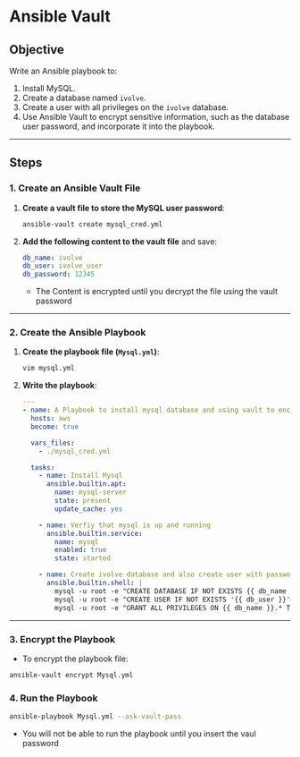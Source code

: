 # Ansible Vault  

## Objective  
Write an Ansible playbook to:  
1. Install MySQL.  
2. Create a database named `ivolve`.  
3. Create a user with all privileges on the `ivolve` database.  
4. Use Ansible Vault to encrypt sensitive information, such as the database user password, and incorporate it into the playbook.

---

## Steps  

### 1. Create an Ansible Vault File  

1. **Create a vault file to store the MySQL user password**:  
    ```bash
    ansible-vault create mysql_cred.yml
    ```

2. **Add the following content to the vault file** and save:  
    ```yaml
    db_name: ivolve
    db_user: ivolve_user
    db_password: 12345
    ```
    - The Content is encrypted until you decrypt the file using the vault password
   

---

### 2. Create the Ansible Playbook  

1. **Create the playbook file (`Mysql.yml`)**:  
    ```bash
    vim mysql.yml
    ```

2. **Write the playbook**:  
    ```yaml
    ---
    - name: A Playbook to install mysql database and using vault to encrypt sensitive data
      hosts: aws
      become: true
    
      vars_files:
        - ./mysql_cred.yml
    
      tasks:
        - name: Install Mysql
          ansible.builtin.apt:
            name: mysql-server
            state: present
            update_cache: yes
    
        - name: Verfiy that mysql is up and running
          ansible.builtin.service:
            name: mysql
            enabled: true
            state: started
    
        - name: Create ivolve database and also create user with password and give him privileges
          ansible.builtin.shell: |
            mysql -u root -e "CREATE DATABASE IF NOT EXISTS {{ db_name }} CHARACTER SET utf8mb4 COLLATE utf8mb4_unicode_ci;"
            mysql -u root -e "CREATE USER IF NOT EXISTS '{{ db_user }}'@'%' IDENTIFIED BY '{{ db_pass }}';"
            mysql -u root -e "GRANT ALL PRIVILEGES ON {{ db_name }}.* TO '{{ db_user }}'@'%'; FLUSH PRIVILEGES;"
    ```
---

### 3. Encrypt the Playbook  

 - To encrypt the playbook file:
    
 ```bash
 ansible-vault encrypt Mysql.yml
 ```

### 4. Run the Playbook  

      
```bash
ansible-playbook Mysql.yml --ask-vault-pass
```

- You will not be able to run the playbook until you insert the vaul password
    
